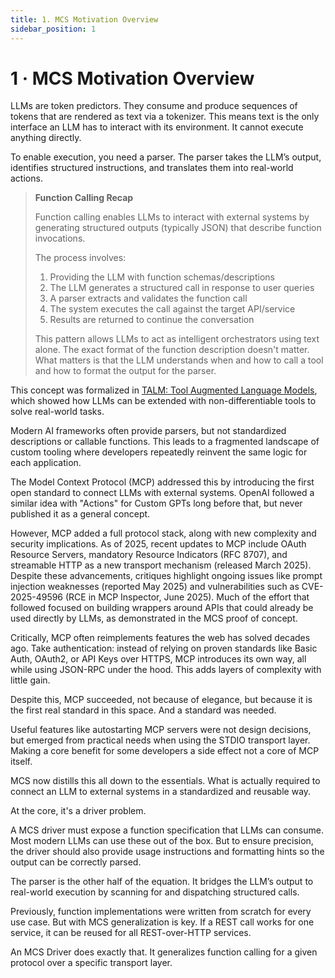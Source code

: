 ```yaml
---
title: 1. MCS Motivation Overview
sidebar_position: 1
---
```


# 1 · MCS Motivation Overview

LLMs are token predictors. They consume and produce sequences of tokens that are rendered as text via a tokenizer. This means text is the only interface an LLM has to interact with its environment. It cannot execute anything directly.

To enable execution, you need a parser. The parser takes the LLM’s output, identifies structured instructions, and translates them into real-world actions.

> **Function Calling Recap**
> 
> Function calling enables LLMs to interact with external systems by generating structured outputs (typically JSON) that describe function invocations.
>
> The process involves:
> 1. Providing the LLM with function schemas/descriptions 
> 2. The LLM generates a structured call in response to user queries
> 3. A parser extracts and validates the function call
> 4. The system executes the call against the target API/service
> 5. Results are returned to continue the conversation
>
> This pattern allows LLMs to act as intelligent orchestrators using text alone. The exact format of the function description doesn't matter. What matters is that the LLM understands when and how to call a tool and how to format the output for the parser.

This concept was formalized in [TALM: Tool Augmented Language Models](https://arxiv.org/abs/2205.12255), which showed how LLMs can be extended with non-differentiable tools to solve real-world tasks.

Modern AI frameworks often provide parsers, but not standardized descriptions or callable functions. This leads to a fragmented landscape of custom tooling where developers repeatedly reinvent the same logic for each application.

The Model Context Protocol (MCP) addressed this by introducing the first open standard to connect LLMs with external systems. OpenAI followed a similar idea with "Actions" for Custom GPTs long before that, but never published it as a general concept.

However, MCP added a full protocol stack, along with new complexity and security implications. As of 2025, recent updates to MCP include OAuth Resource Servers, mandatory Resource Indicators (RFC 8707), and streamable HTTP as a new transport mechanism (released March 2025). Despite these advancements, critiques highlight ongoing issues like prompt injection weaknesses (reported May 2025) and vulnerabilities such as CVE-2025-49596 (RCE in MCP Inspector, June 2025). Much of the effort that followed focused on building wrappers around APIs that could already be used directly by LLMs, as demonstrated in the MCS proof of concept.

Critically, MCP often reimplements features the web has solved decades ago. Take authentication: instead of relying on proven standards like Basic Auth, OAuth2, or API Keys over HTTPS, MCP introduces its own way, all while using JSON-RPC under the hood. This adds layers of complexity with little gain.

Despite this, MCP succeeded, not because of elegance, but because it is the first real standard in this space. And a standard was needed.

Useful features like autostarting MCP servers were not design decisions, but emerged from practical needs when using the STDIO transport layer. Making a core benefit for some developers a side effect not a core of MCP itself.

MCS now distills this all down to the essentials. What is actually required to connect an LLM to external systems in a standardized and reusable way.

At the core, it's a driver problem.

A MCS driver must expose a function specification that LLMs can consume. Most modern LLMs can use these out of the box. But to ensure precision, the driver should also provide usage instructions and formatting hints so the output can be correctly parsed.

The parser is the other half of the equation. It bridges the LLM’s output to real-world execution by scanning for and dispatching structured calls.

Previously, function implementations were written from scratch for every use case. But with MCS generalization is key. If a REST call works for one service, it can be reused for all REST-over-HTTP services.

An MCS Driver does exactly that. It generalizes function calling for a given protocol over a specific transport layer.